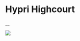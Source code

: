 <!-- wiki-header-section:start -->
# Hypri Highcourt
__


<img src="wiki_images/.png"><i></i></img>

<!-- wiki-header-section:end -->

